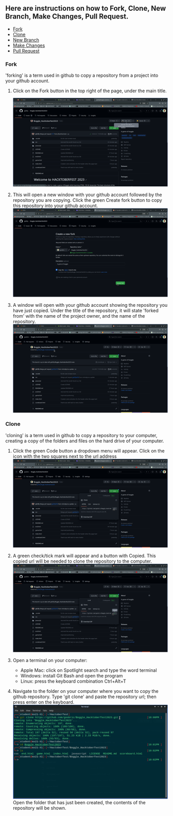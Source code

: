 ## Here are instructions on how to Fork, Clone, New Branch, Make Changes, Pull Request.

- [Fork](#fork)
- [Clone](#clone)
- [New Branch](#new-branch)
- [Make Changes](#make-changes)
- [Pull Request](#pull-request)

### Fork

'forking' is a term used in github to copy a repository from a project into your github account.

1. Click on the Fork button in the top right of the page, under the main title.

   ![initial Fork](images/02forkrepo1.png)

1. This will open a new window with your github account followed by the repository you are copying. Click the green Create fork button to copy this repository into your github account.
   ![copy Fork](images/02forkrepo2.png)

1. A window will open with your github account showing the repository you have just copied. Under the title of the repository, it will state 'forked from' with the name of the project owner, and the name of the repository.
   ![your Fork](images/02forkrepo3.png)

### Clone

'cloning' is a term used in github to copy a repository to your computer, creating a copy of the folders and files on the hard drive of your computer.

1. Click the green Code button a dropdown menu will appear. Click on the icon with the two squares next to the url address
   ![clone](images/03clonerepo1.png)

1. A green check/tick mark will appear and a button with Copied. This copied url will be needed to clone the repository to the computer.
   ![clone copied](images/03clonerepo2.png)

1. Open a terminal on your computer:

   - Apple Mac: click on Spotlight search and type the word terminal
   - Windows: install Git Bash and open the program
   - Linux: press the keyboard combination Ctrl+Alt+T

1. Navigate to the folder on your computer where you want to copy the github repository. Type 'git clone' and paste the repository url; then press enter on the keyboard.
   ![folder clone](images/03clonerepo3.png)
   Open the folder that has just been created, the contents of the repository will be shown.
